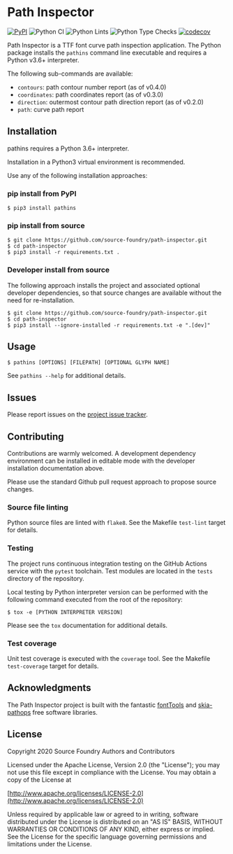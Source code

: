 # Path Inspector

[![PyPI](https://img.shields.io/pypi/v/pathins?color=blueviolet&label=PyPI&logo=python&logoColor=white)](https://pypi.org/project/pathins)
![Python CI](https://github.com/source-foundry/path-inspector/workflows/Python%20CI/badge.svg)
![Python Lints](https://github.com/source-foundry/path-inspector/workflows/Python%20Lints/badge.svg)
![Python Type Checks](https://github.com/source-foundry/path-inspector/workflows/Python%20Type%20Checks/badge.svg)
[![codecov](https://codecov.io/gh/source-foundry/path-inspector/branch/master/graph/badge.svg)](https://codecov.io/gh/source-foundry/path-inspector)

Path Inspector is a TTF font curve path inspection application.  The Python package installs the `pathins` command line executable and requires a Python v3.6+ interpreter.

The following sub-commands are available:

- `contours`: path contour number report (as of v0.4.0)
- `coordinates`: path coordinates report (as of v0.3.0)
- `direction`: outermost contour path direction report (as of v0.2.0)
- `path`: curve path report

## Installation

pathins requires a Python 3.6+ interpreter.

Installation in a Python3 virtual environment is recommended.

Use any of the following installation approaches:

### pip install from PyPI

```
$ pip3 install pathins
```

### pip install from source

```
$ git clone https://github.com/source-foundry/path-inspector.git
$ cd path-inspector
$ pip3 install -r requirements.txt .
```

### Developer install from source

The following approach installs the project and associated optional developer dependencies, so that source changes are available without the need for re-installation.

```
$ git clone https://github.com/source-foundry/path-inspector.git
$ cd path-inspector
$ pip3 install --ignore-installed -r requirements.txt -e ".[dev]"
```

## Usage

```
$ pathins [OPTIONS] [FILEPATH] [OPTIONAL GLYPH NAME]
```

See `pathins --help` for additional details.

## Issues

Please report issues on the [project issue tracker](https://github.com/source-foundry/path-inspector/issues).

## Contributing

Contributions are warmly welcomed.  A development dependency environment can be installed in editable mode with the developer installation documentation above.

Please use the standard Github pull request approach to propose source changes.

### Source file linting

Python source files are linted with `flake8`.  See the Makefile `test-lint` target for details.

### Testing

The project runs continuous integration testing on the GitHub Actions service with the `pytest` toolchain.  Test modules are located in the `tests` directory of the repository.

Local testing by Python interpreter version can be performed with the following command executed from the root of the repository:

```
$ tox -e [PYTHON INTERPRETER VERSION]
```

Please see the `tox` documentation for additional details.

### Test coverage

Unit test coverage is executed with the `coverage` tool.  See the Makefile `test-coverage` target for details.

## Acknowledgments

The Path Inspector project is built with the fantastic [fontTools](https://github.com/fonttools/fonttools) and [skia-pathops](https://github.com/fonttools/skia-pathops) free software libraries.

## License

Copyright 2020 Source Foundry Authors and Contributors

Licensed under the Apache License, Version 2.0 (the "License"); you may not use this file except in compliance with the License. You may obtain a copy of the License at

[http://www.apache.org/licenses/LICENSE-2.0](http://www.apache.org/licenses/LICENSE-2.0)

Unless required by applicable law or agreed to in writing, software distributed under the License is distributed on an "AS IS" BASIS, WITHOUT WARRANTIES OR CONDITIONS OF ANY KIND, either express or implied. See the License for the specific language governing permissions and limitations under the License.